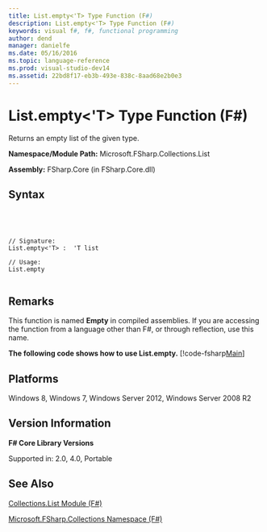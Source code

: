 ```yaml
---
title: List.empty<'T> Type Function (F#)
description: List.empty<'T> Type Function (F#)
keywords: visual f#, f#, functional programming
author: dend
manager: danielfe
ms.date: 05/16/2016
ms.topic: language-reference
ms.prod: visual-studio-dev14
ms.assetid: 22bd8f17-eb3b-493e-838c-8aad68e2b0e3 
---
```


# List.empty<'T> Type Function (F#)

Returns an empty list of the given type.

**Namespace/Module Path:** Microsoft.FSharp.Collections.List

**Assembly:** FSharp.Core (in FSharp.Core.dll)


## Syntax



```




// Signature:
List.empty<'T> :  'T list

// Usage:
List.empty


```





## Remarks
This function is named **Empty** in compiled assemblies. If you are accessing the function from a language other than F#, or through reflection, use this name.

**The following code shows how to use List.empty.**
[!code-fsharp[Main](snippets/fslists/snippet44.fs)]
## Platforms
Windows 8, Windows 7, Windows Server 2012, Windows Server 2008 R2


## Version Information
**F# Core Library Versions**

Supported in: 2.0, 4.0, Portable




## See Also
[Collections.List Module &#40;F&#35;&#41;](Collections.List-Module-%5BFSharp%5D.md)

[Microsoft.FSharp.Collections Namespace &#40;F&#35;&#41;](Microsoft.FSharp.Collections-Namespace-%5BFSharp%5D.md)


